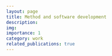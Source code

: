 ```yaml
---
layout: page
title: Method and software development
description: 
img: 
importance: 1
category: work
related_publications: true
---
```


